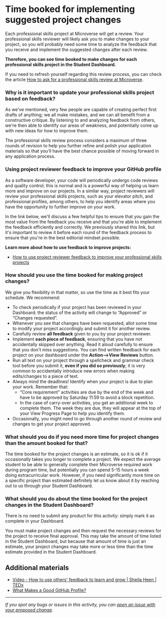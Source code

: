 # Time booked for implementing suggested project changes

Each professional skills project at Microverse will get a review. Your professional skills reviewer will likely ask you to make changes to your project, so you will probably need some time to analyze the feedback that you receive and implement the suggested changes after each review.

**Therefore, you can see time booked to make changes for each professional skills project in the Student Dashboard.**

If you need to refresh yourself regarding this review process, you can check the article [How to ask for a professional skills review at Microverse](https://github.com/microverseinc/curriculum-transversal-skills/blob/main/code-review/articles/how-to-ask-for-a-prof-skills-review-v2.md).

### Why is it important to update your professional skills project based on feedback?

As we've mentioned, very few people are capable of creating perfect first drafts of anything; we all make mistakes, and we can all benefit from a constructive critique. By listening to and analyzing feedback from others, we're then able to identify our areas of weakness, and potentially come up with new ideas for how to improve them.

The professional skills review process considers a maximum of three rounds of revision to help you further refine and polish your application materials so that you'll have the best chance possible of moving forward in any application process.

### Using project reviewer feedback to improve your GitHub profile

As a software developer, your code will periodically undergo code reviews and quality control; this is normal and is a powerful way of helping us learn more and improve on our projects. In a similar way, project reviewers will review your professional skills projects, such as your elevator pitch, and professional profiles, among others, to help you identify areas where you have the opportunity to further improve on your work. 

In the link below, we'll discuss a few helpful tips to ensure that you gain the most value from the feedback you receive and that you're able to implement the feedback efficiently and correctly. We previously shared this link, but it's important to review it before each round of the feedback process to ensure that you're in the best editorial mindset possible.

**Learn more about how to use feedback to improve projects:**

- [How to use project reviewer feedback to improve your professional skills projects](https://github.com/microverseinc/curriculum-professional-skills/blob/main/interview-prep/how-to-use-project-reviewer-feedback-to-improve-your-professional-skills-projects.md)

### How should you use the time booked for making project changes?

We give you flexibility in that matter, so use the time as it best fits your schedule. We recommend:

- To check periodically if your project has been reviewed in your Dashboard: the status of the activity will change to “Approved” or “Changes requested”.
- Whenever you see that changes have been requested, allot some time to modify your project accordingly and submit it for another review. 
- Carefully review **all feedback** given to you by your project reviewer.
- Implement **each piece of feedback**, ensuring that you have not accidentally skipped over anything. Read it aloud carefully to ensure that you don't miss suggestions. You can find written feedback for each project on your dashboard under the **Action—>View Reviews** button.
- Run all text on your project through a spellcheck and grammar check tool before you submit it, **even if you did so previously**; it is very common to accidentally introduce new errors when making edits/changes to a piece of text.
- Always mind the deadlines! Identify when your project is due to plan your work. Remember that:
    - “Core requirement” activities are due by the end of the week and have to be approved by Saturday 11:59 to avoid a block repetition. 
    - In the case of carry-over activities, you get an additional week to complete them. The week they are due, they will appear at the top of your View Progress Page to help you identify them.
- Occasionally, you might need to go through another round of review and changes to get your project approved.

### What should you do if you need more time for project changes than the amount booked for that?

The time booked for the project changes is an estimate, so it is ok if it occasionally takes you longer to complete a project. We expect the average student to be able to generally complete their Microverse required work during program time, but potentially you can spend 5-15 hours a week doing extracurricular work. However, if you need significantly more time on a specific project than estimated definitely let us know about it by reaching out to us through your Student Dashboard.

### What should you do about the time booked for the project changes in the Student Dashboard?

There is no need to submit any product for this activity: simply mark it as complete in your Dashboard. 

You must make project changes and then request the necessary reviews for the project to receive final approval. This may take the amount of time listed in the Student Dashboard, but because that amount of time is just an estimate, your project changes may take more or less time than the time estimate provided in the Student Dashboard.

## Additional materials

- [Video - How to use others' feedback to learn and grow | Sheila Heen | TEDx](https://www.youtube.com/watch?v=FQNbaKkYk_Q)
- [What Makes a Good GitHub Profile?](https://codeburst.io/what-makes-a-good-github-profile-ced754284e3d)

------

_If you spot any bugs or issues in this activity, you can [open an issue with your proposed change](https://github.com/microverseinc/curriculum-transversal-skills/blob/main/git-github/articles/open_issue.md)._
